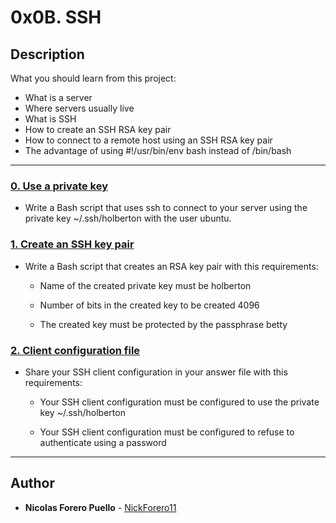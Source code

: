 # 0x0B. SSH

## Description

What you should learn from this project:

* What is a server
* Where servers usually live
* What is SSH
* How to create an SSH RSA key pair
* How to connect to a remote host using an SSH RSA key pair
* The advantage of using  #!/usr/bin/env bash instead of /bin/bash

---

### [0. Use a private key](./0-use_a_private_key)

* Write a Bash script that uses ssh to connect to your server using the private key ~/.ssh/holberton with the user ubuntu.

### [1. Create an SSH key pair](./1-create_ssh_key_pair)

* Write a Bash script that creates an RSA key pair with this requirements:

  * Name of the created private key must be holberton

  * Number of bits in the created key to be created 4096

  * The created key must be protected by the passphrase betty

### [2. Client configuration file](./2-ssh_config)

* Share your SSH client configuration in your answer file with this requirements:

  * Your SSH client configuration must be configured to use the private key ~/.ssh/holberton

  * Your SSH client configuration must be configured to refuse to authenticate using a password

---

## Author

* **Nicolas Forero Puello** - [NickForero11](https://github.com/NickForero11)
